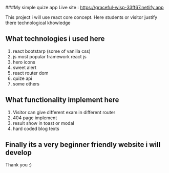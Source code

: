 ###My simple quize app
Live site : https://graceful-wisp-33ff67.netlify.app

This project i will use react core concept. Here students or visitor justify there technological khowledge 
## What technologies i used here
1. react bootstarp (some of vanilla css)
2. js most popular framework react js
3. hero icons
4. sweet alert
5. react router dom
6. quize api
7. some others

## What functionality implement here
1. Visitor can give different exam in different router
2. 404 page implement
3. result show in toast or modal
4. hard coded blog texts

## Finally its a very beginner friendly website i will develop
Thank you :)
